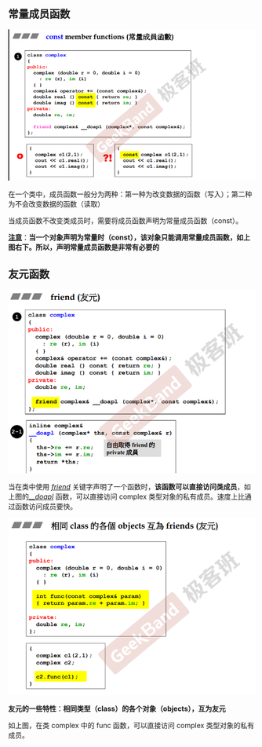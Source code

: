 ## 常量成员函数

![image-20230315220605041](image/image-20230315220605041.png)

在一个类中，成员函数一般分为两种：第一种为改变数据的函数（写入）；第二种为不会改变数据的函数（读取）

当成员函数不改变类成员时，需要将成员函数声明为常量成员函数（const）。

**<u>注意</u>**：**当一个对象声明为常量时（const），该对象只能调用常量成员函数，如上图右下。所以，声明常量成员函数是非常有必要的**

## 友元函数

![image-20230315223637370](image/image-20230315223637370.png)

当在类中使用 <u>*friend*</u> 关键字声明了一个函数时，**该函数可以直接访问类成员**，如上图的<u>*__doapl*</u> 函数，可以直接访问 complex 类型对象的私有成员。速度上比通过函数访问成员要快。

![image-20230315223903812](image/image-20230315223903812.png)

**友元的一些特性**：**相同类型（class）的各个对象（objects），互为友元**

如上图，在类 complex 中的 func 函数，可以直接访问 complex 类型对象的私有成员。